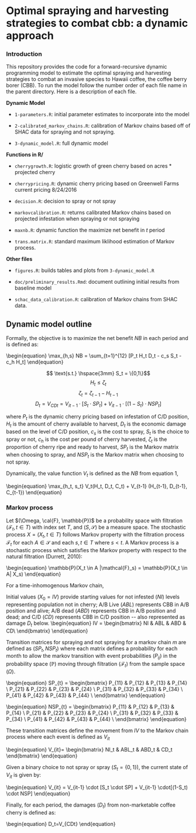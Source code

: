 # Optimal spraying and harvesting strategies to combat cbb: a dynamic approach

### Introduction

This repository provides the code for a forward-recursive dynamic programming model to estimate the optimal spraying and harvesting strategies to combat an invasive species to Hawaii coffee, the coffee berry borer (CBB).  To run the model follow the number order of each file name in the parent directory.  Here is a description of each file.

**Dynamic Model**

* `1-parameters.R`: initial parameter estimates to incorporate into the model

* `2-calibrated_markov_chains.R`: calibration of Markov chains based off of SHAC data for spraying and not spraying.

* `3-dynamic_model.R`: full dynamic model

**Functions in R/**

* `cherrygrowth.R`: logistic growth of green cherry based on acres \* projected cherry

* `cherrypricing.R`: dynamic cherry pricing based on Greenwell Farms current pricing 8/24/2016

* `decision.R`: decision to spray or not spray

* `markovcalibration.R`: returns calibrated Markov chains based on projected infestation when spraying or not spraying

* `maxnb.R`: dynamic function the maximize net benefit in $t$ period

* `trans.matrix.R`: standard maximum liklihood estimation of Markov process.

**Other files**

* `figures.R`: builds tables and plots from `3-dynamic_model.R`

* `doc/preliminary_results.Rmd`: document outlining initial results from baseline model

* `schac_data_calibration.R`: calibration of Markov chains from SHAC data.

## Dynamic model outline

Formally, the objective is to maximize the net benefit $NB$ in each period and is defined as:

\begin{equation}
\max_{h,s} NB = \sum_{t=1}^{12} [P_t H_t D_t - c_s S_t - c_h H_t]
\end{equation}

$$ \text{s.t.} \hspace{3mm} S_t = \{0,1\}$$
$$H_t \leq \zeta_t $$
$$\zeta_t = \zeta_{t-1} - H_{t-1}$$ 
$$D_t = V_{CDt} = V_{it-1} \cdot [S_t \cdot SP_t] + V_{it-1} \cdot [(1-S_t) \cdot NSP_t]$$

where $P_t$ is the dynamic cherry pricing based on infestation of C/D position, $H_t$ is the amount of cherry available to harvest, $D_t$ is the economic damage based on the level of C/D position, $c_s$ is the cost to spray, $S_t$ is the choice to spray or not, $c_h$ is the cost per pound of cherry harvested, $\zeta_t$ is the proportion of cherry ripe and ready to harvest, $SP_t$ is the Markov matrix when choosing to spray, and $NSP_t$ is the Markov matrix when choosing to not spray.

Dynamically, the value function $V_t$ is defined as the $NB$ from equation 1,

\begin{equation}
\max_{h_t, s_t} V_t(H_t, D_t, C_t) + V_{t-1} (H_{t-1}, D_{t-1}, C_{t-1}) 
\end{equation}

### Markov process

Let $(\Omega, \cal{F}, \mathbb{P})$ be a probability space with filtration $(\mathcal{F}_t, t \in T)$ with index set $T$, and $(S,\mathcal{S})$ be a measure space.  The stochastic process $X = (X_t, t \in T)$ follows Markov property with the filtration process $\mathcal{F}_t$ for each $A \in \mathcal{S}$ and each $s,t \in T$ where $s<t$. A Markov process is a stochastic process which satisfies the Markov property with respect to the natural filtration (Durrett, 2010):

\begin{equation}
\mathbb{P}(X_t \in A |\mathcal{F}_s) = \mathbb{P}(X_t \in A| X_s)
\end{equation}

For a time-inhomogenous Markov chain,

Initial values ($X_0 = IV$) provide starting values for not infested ($NI$) levels representing population not in cherry; A/B Live ($ABL$) represents CBB in A/B position and alive; A/B dead ($ABD$) represents CBB in A/B position and dead; and C/D ($CD$) represents CBB in C/D position -- also represented as damage $D_t$ below. 
\begin{equation}
IV = 
\begin{bmatrix}
NI & ABL & ABD & CD\\
\end{bmatrix}
\end{equation}

Transition matrices for spraying and not spraying for a markov chain $m$ are defined as ($SP_{t}, NSP_{t}$)  where each matrix defines a probability for each month to allow the markov transition with event probabilities $(P_{ij})$ in the probability space ($\mathbb{P}$) moving through filtration ($\mathcal{F}_t$) from the sample space ($\Omega$).  

\begin{equation}
SP_{t} = 
\begin{bmatrix}
P_{11} & P_{12} & P_{13} & P_{14} \\
P_{21} & P_{22} & P_{23} & P_{24} \\
P_{31} & P_{32} & P_{33} & P_{34} \\
P_{41} & P_{42} & P_{43} & P_{44} \\
\end{bmatrix}
\end{equation} 

\begin{equation}
NSP_{t} = 
\begin{bmatrix}
P_{11} & P_{12} & P_{13} & P_{14} \\
P_{21} & P_{22} & P_{23} & P_{24} \\
P_{31} & P_{32} & P_{33} & P_{34} \\
P_{41} & P_{42} & P_{43} & P_{44} \\
\end{bmatrix}
\end{equation} 

These transition matrices define the movement from $IV$ to the Markov chain process where each event is defined as $V_{it}$

\begin{equation}
V_{it}=
\begin{bmatrix}
NI_t & ABL_t & ABD_t & CD_t
\end{bmatrix}
\end{equation}

Given a binary choice to not spray or spray ($S_t = \{0,1\}$), the current state of $V_{it}$ is given by:

\begin{equation}
V_{it} = V_{it-1} \cdot [S_t \cdot SP] + V_{it-1} \cdot[(1-S_t) \cdot NSP]
\end{equation}
  
Finally, for each period, the damages ($D_t$) from non-marketable coffee cherry is defined as:

\begin{equation}
D_t=V_{CDt}
\end{equation}